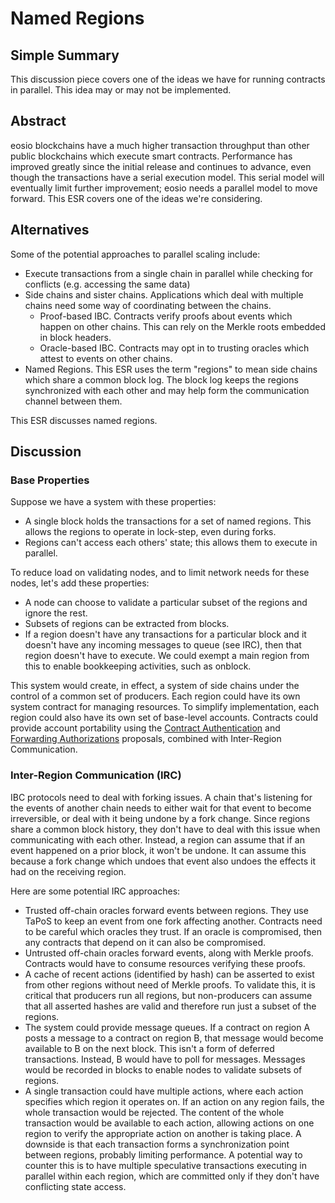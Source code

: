 # Named Regions

## Simple Summary

This discussion piece covers one of the ideas we have for running contracts in parallel.
This idea may or may not be implemented.

## Abstract

eosio blockchains have a much higher transaction throughput than other public blockchains which
execute smart contracts. Performance has improved greatly since the initial release and continues
to advance, even though the transactions have a serial execution model. This serial model will
eventually limit further improvement; eosio needs a parallel model to move forward. This ESR
covers one of the ideas we're considering.

## Alternatives

Some of the potential approaches to parallel scaling include:

* Execute transactions from a single chain in parallel while checking for conflicts (e.g.
  accessing the same data)
* Side chains and sister chains. Applications which deal with multiple chains need some way
  of coordinating between the chains.
  * Proof-based IBC. Contracts verify proofs about events which happen on other chains. This can
    rely on the Merkle roots embedded in block headers.
  * Oracle-based IBC. Contracts may opt in to trusting oracles which attest to events on other
    chains.
* Named Regions. This ESR uses the term "regions" to mean side chains which share a common block
  log. The block log keeps the regions synchronized with each other and may help form the
  communication channel between them.

This ESR discusses named regions.

## Discussion

### Base Properties

Suppose we have a system with these properties:

* A single block holds the transactions for a set of named regions. This allows the
  regions to operate in lock-step, even during forks.
* Regions can't access each others' state; this allows them to execute in parallel.

To reduce load on validating nodes, and to limit network needs for these nodes, let's
add these properties:

* A node can choose to validate a particular subset of the regions and ignore the rest.
* Subsets of regions can be extracted from blocks.
* If a region doesn't have any transactions for a particular block and it doesn't have
  any incoming messages to queue (see IRC), then that region doesn't have to execute.
  We could exempt a main region from this to enable bookkeeping activities, such as
  onblock.

This system would create, in effect, a system of side chains under the control of a
common set of producers. Each region could have its own system contract for managing
resources. To simplify implementation, each region could also have its own set of
base-level accounts. Contracts could provide account portability using the
[Contract Authentication](esr_contract_trx_auth.md) and
[Forwarding Authorizations](esr_contract_fwd_auth.md) proposals, combined
with Inter-Region Communication.

### Inter-Region Communication (IRC)

IBC protocols need to deal with forking issues. A chain that's listening for the events
of another chain needs to either wait for that event to become irreversible, or deal
with it being undone by a fork change. Since regions share a common block history,
they don't have to deal with this issue when communicating with each other. Instead,
a region can assume that if an event happened on a prior block, it won't be undone.
It can assume this because a fork change which undoes that event also undoes
the effects it had on the receiving region.

Here are some potential IRC approaches:

* Trusted off-chain oracles forward events between regions. They use TaPoS to keep
  an event from one fork affecting another. Contracts need to be careful which
  oracles they trust. If an oracle is compromised, then any contracts that depend
  on it can also be compromised.
* Untrusted off-chain oracles forward events, along with Merkle proofs. Contracts
  would have to consume resources verifying these proofs.
* A cache of recent actions (identified by hash) can be asserted to exist from
  other regions without need of Merkle proofs. To validate this, it is critical
  that producers run all regions, but non-producers can assume that all asserted
  hashes are valid and therefore run just a subset of the regions.
* The system could provide message queues. If a contract on region A posts a message
  to a contract on region B, that message would become available to B on the next block.
  This isn't a form of deferred transactions. Instead, B would have to poll for messages.
  Messages would be recorded in blocks to enable nodes to validate subsets of regions.
* A single transaction could have multiple actions, where each action specifies which
  region it operates on. If an action on any region fails, the whole transaction would
  be rejected. The content of the whole transaction would be available to each action,
  allowing actions on one region to verify the appropriate action on another is taking
  place. A downside is that each transaction forms a synchronization point between
  regions, probably limiting performance. A potential way to counter this is to have
  multiple speculative transactions executing in parallel within each region, which
  are committed only if they don't have conflicting state access.
